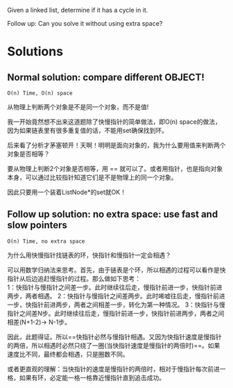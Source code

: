 Given a linked list, determine if it has a cycle in it.

Follow up:
Can you solve it without using extra space?

# Solutions

## Normal solution: compare different OBJECT!

	O(n) Time, O(n) space

从物理上判断两个对象是不是同一个对象，而不是值!

我一开始竟然想不出来这道题除了快慢指针的简单做法，即O(n) space的做法，因为如果链表里有很多重复值的话，不能用set确保找到环。

后来看了分析才茅塞顿开！天啊！明明是面向对象的，我为什么要用值来判断两个对象是否相等？

要从物理上判断2个对象是否相等，用 == 就可以了。或者用指针，也是指向对象本身，可以通过比较指针知道它们是不是物理上的同一个对象。

因此只要用一个装着ListNode\*的set就OK！

## Follow up solution: no extra space: use fast and slow pointers

	O(n) Time, no extra space

为什么用快慢指针找链表的环，快指针和慢指针一定会相遇？

可以用数学归纳法来思考。首先，由于链表是个环，所以相遇的过程可以看作是快指针从后边追赶慢指针的过程。那么做如下思考：  
1：快指针与慢指针之间差一步。此时继续往后走，慢指针前进一步，快指针前进两步，两者相遇。
2：快指针与慢指针之间差两步。此时唏嘘往后走，慢指针前进一步，快指针前进两步，两者之间相差一步，转化为第一种情况。
3：快指针与慢指针之间差N步。此时继续往后走，慢指针前进一步，快指针前进两步，两者之间相差(N+1-2)-> N-1步。

因此，此题得证。所以==快指针必然与慢指针相遇。又因为快指针速度是慢指针的两倍，所以相遇时必然只绕了一圈(当快指针速度是慢指针的两倍时)==。如果速度比不同，最终都会相遇，只是圈数不同。

或者更直观的理解：当快指针的速度是慢指针的两倍时，相对于慢指针每次前进一格，如果有环，必定能一格一格靠近慢指针直到追击成功。